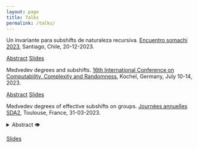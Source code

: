 ```yaml
---
layout: page
title: Talks
permalink: /talks/
---
```

Un invariante para subshifts de naturaleza recursiva. [Encuentro somachi 2023](https://sites.google.com/uchile.cl/somachi2023/actividades-cient%C3%ADficas/sesiones-tem%C3%A1ticas), Santiago, Chile, 20-12-2023. 

[Abstract](files/talk_4_abstract.pdf) [Slides](files/talk_4.pdf)


Medvedev degrees and subshifts. [16th International Conference on Computability, Complexity and Randomness](http://cca-net.de/ccr2023/), Kochel, Germany, July 10-14, 2023.  


[Abstract](files/talk_3_abstract.pdf) [Slides](files/talk_3.pdf)


Medvedev degrees of effective subshifts on groups. [Journées annuelles SDA2](https://indico.math.cnrs.fr/event/9357/), Toulouse, France, 31-03-2023. 

<details><summary> Abstract 👁 </summary>
It is known that the class of effective subshifts in $\mathbb{Z}$ can attain all $\Pi_1$ Medvedev degrees. In this talk we will discuss how this result extends to the class of finitely generated groups with decidable word problem. 
This involves codifying translation-like actions by $\mathbb{Z}$ as a subshift, and takes us to the problem of the computability of translation-like actions on locally finite graphs.</details>

[Slides](files/talk_2.pdf)
